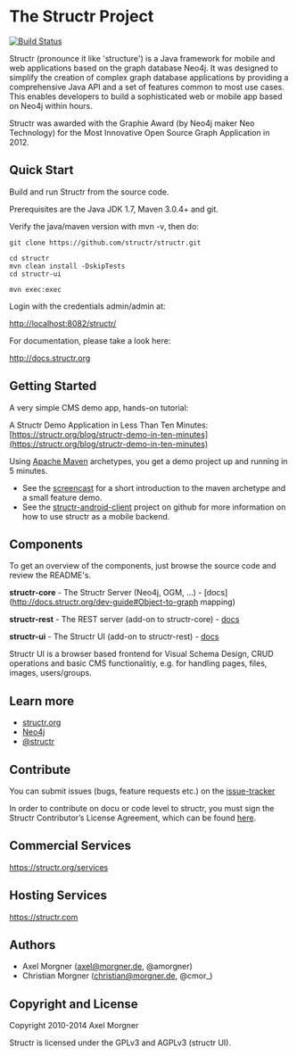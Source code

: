 # The Structr Project

[![Build Status](https://secure.travis-ci.org/structr/structr.png)](http://travis-ci.org/structr/structr)

Structr (pronounce it like 'structure') is a Java framework for mobile and web applications based on the graph database Neo4j. It was designed to simplify the creation of complex graph database applications by providing a comprehensive Java API and a set of features common to most use cases. This enables developers to build a sophisticated web or mobile app based on Neo4j within hours.

Structr was awarded with the Graphie Award (by Neo4j maker Neo Technology) for the Most Innovative Open Source Graph Application in 2012.


## Quick Start

Build and run Structr from the source code.

Prerequisites are the Java JDK 1.7, Maven 3.0.4+ and git.

Verify the java/maven version with mvn -v, then do:

```
git clone https://github.com/structr/structr.git

cd structr
mvn clean install -DskipTests
cd structr-ui

mvn exec:exec
```

Login with the credentials admin/admin at:

[http://localhost:8082/structr/](http://localhost:8082/structr/)

For documentation, please take a look here:

http://docs.structr.org

## Getting Started

A very simple CMS demo app, hands-on tutorial: 

A Structr Demo Application in Less Than Ten Minutes: [https://structr.org/blog/structr-demo-in-ten-minutes](https://structr.org/blog/structr-demo-in-ten-minutes)

Using [Apache Maven](http://maven.apache.org/) archetypes, you get a demo project up and running in 5 minutes.

- See the [screencast](http://vimeo.com/53235075) for a short introduction to the maven archetype and a small feature demo.
- See the [structr-android-client](https://github.com/structr/structr-android-client) project on github for more information on how to use structr as a mobile backend.


## Components

To get an overview of the components, just browse the source code and review the README's.

**structr-core** - The Structr Server (Neo4j, OGM, ...) - [docs](http://docs.structr.org/dev-guide#Object-to-graph mapping)

**structr-rest** - The REST server (add-on to structr-core) - [docs](http://docs.structr.org/rest-user-guide)

**structr-ui**   - The Structr UI (add-on to structr-rest) - [docs](http://docs.structr.org/frontend-user-guide)

Structr UI is a browser based frontend for Visual Schema Design, CRUD operations and basic CMS functionalitiy, e.g. for handling pages, files, images, users/groups.


## Learn more

- [structr.org](http://structr.org)
- [Neo4j](http://neo4j.org)
- [@structr](https://twitter.com/structr)

## Contribute

You can submit issues (bugs, feature requests etc.) on the [issue-tracker](https://github.com/structr/structr/issues)

In order to contribute on docu or code level to structr, you must sign the Structr Contributor’s License Agreement, which can be found [here](http://structr.org/cla).

## Commercial Services

https://structr.org/services

## Hosting Services

https://structr.com

## Authors

- Axel Morgner (axel@morgner.de, @amorgner)
- Christian Morgner (christian@morgner.de, @cmor_)

## Copyright and License

Copyright 2010-2014 Axel Morgner

Structr is licensed under the GPLv3 and AGPLv3 (structr UI).
